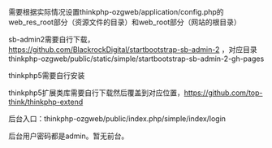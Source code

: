﻿
需要根据实际情况设置thinkphp-ozgweb/application/config.php的web_res_root部分（资源文件的目录）和web_root部分（网站的根目录）


sb-admin2需要自行下载，https://github.com/BlackrockDigital/startbootstrap-sb-admin-2 ，对应目录thinkphp-ozgweb/public/static/simple/startbootstrap-sb-admin-2-gh-pages


thinkphp5需要自行安装


thinkphp5扩展类库需要自行下载然后覆盖到对应位置，https://github.com/top-think/thinkphp-extend


后台入口：thinkphp-ozgweb/public/index.php/simple/index/login


后台用户密码都是admin。暂无前台。
